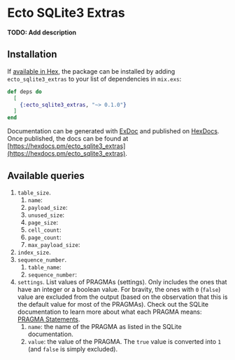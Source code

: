 # Ecto SQLite3 Extras

**TODO: Add description**

## Installation

If [available in Hex](https://hex.pm/docs/publish), the package can be installed
by adding `ecto_sqlite3_extras` to your list of dependencies in `mix.exs`:

```elixir
def deps do
  [
    {:ecto_sqlite3_extras, "~> 0.1.0"}
  ]
end
```

Documentation can be generated with [ExDoc](https://github.com/elixir-lang/ex_doc)
and published on [HexDocs](https://hexdocs.pm). Once published, the docs can
be found at [https://hexdocs.pm/ecto_sqlite3_extras](https://hexdocs.pm/ecto_sqlite3_extras).

## Available queries

1. `table_size`.
    1. `name`:
    1. `payload_size`:
    1. `unused_size`:
    1. `page_size`:
    1. `cell_count`:
    1. `page_count`:
    1. `max_payload_size`:
1. `index_size`.
1. `sequence_number`.
    1. `table_name`:
    1. `sequence_number`:
1. `settings`. List values of PRAGMAs (settings). Only includes the ones that have an integer or a boolean value. For bravity, the ones with `0` (`false`) value are excluded from the output (based on the observation that this is the default value for most of the PRAGMAs). Check out the SQLite documentation to learn more about what each PRAGMA means: [PRAGMA Statements](https://www.sqlite.org/pragma.html).
    1. `name`: the name of the PRAGMA as listed in the SQLite documentation.
    1. `value`: the value of the PRAGMA. The `true` value is converted into `1` (and `false` is simply excluded).
